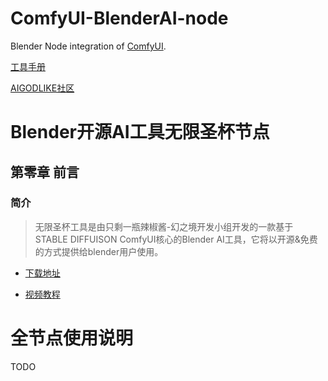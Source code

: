 # ComfyUI-BlenderAI-node
Blender Node integration of [ComfyUI](https://github.com/comfyanonymous/ComfyUI).

[工具手册](https://shimo.im/docs/Ee32m0w80rfLp4A2)

[AIGODLIKE社区](www.aigodlike.com)

# Blender开源AI工具无限圣杯节点
## 第零章 前言

### 简介
> 无限圣杯工具是由只剩一瓶辣椒酱-幻之境开发小组开发的一款基于STABLE DIFFUISON ComfyUI核心的Blender AI工具，它将以开源&免费的方式提供给blender用户使用。

- [下载地址](https://pan.baidu.com/s/1bnVWO9AuurPl2mn9Uc57vg?pwd=2333)

- [视频教程](https://www.bilibili.com/video/BV1Fo4y187HC/)

# 全节点使用说明
TODO
